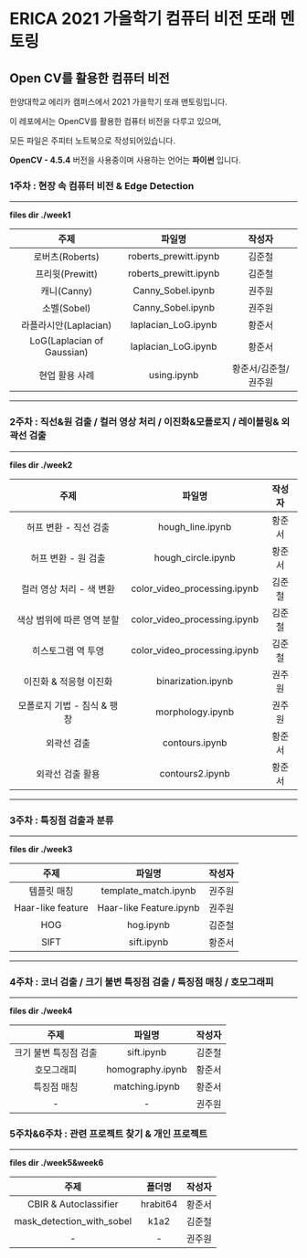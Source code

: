# ERICA 2021 가을학기 컴퓨터 비전 또래 멘토링



## Open CV를 활용한 컴퓨터 비전



한양대학교 에리카 캠퍼스에서 2021 가을학기 또래 맨토링입니다.



이 레포에서는 OpenCV를 활용한 컴퓨터 비전을 다루고 있으며,

모든 파일은 주피터 노트북으로 작성되어있습니다.



**OpenCV - 4.5.4** 버전을 사용중이며 사용하는 언어는 **파이썬** 입니다.



### 1주차 : 현장 속 컴퓨터 비전 & Edge Detection

------

**files dir ./week1**

|            주제            |        파일명         |        작성자        |
| :------------------------: | :-------------------: | :------------------: |
|      로버츠(Roberts)       | roberts_prewitt.ipynb |        김준철        |
|      프리윗(Prewitt)       | roberts_prewitt.ipynb |        김준철        |
|        캐니(Canny)         |   Canny_Sobel.ipynb   |        권주원        |
|        소벨(Sobel)         |   Canny_Sobel.ipynb   |        권주원        |
|   라플라시안(Laplacian)    |  laplacian_LoG.ipynb  |        황준서        |
| LoG(Laplacian of Gaussian) |  laplacian_LoG.ipynb  |        황준서        |
|       현업 활용 사례       |      using.ipynb      | 황준서/김준철/권주원 |



------



### 2주차 : 직선&원 검출 / 컬러 영상 처리 / 이진화&모폴로지 / 레이블링& 외곽선 검출

------

**files dir ./week2**

|            주제             |            파일명            | 작성자 |
| :-------------------------: | :--------------------------: | :----: |
|    허프 변환 - 직선 검출    |       hough_line.ipynb       | 황준서 |
|     허프 변환 - 원 검출     |      hough_circle.ipynb      | 황준서 |
|  컬러 영상 처리 - 색 변환   | color_video_processing.ipynb | 김준철 |
| 색상 범위에 따른 영역 분할  | color_video_processing.ipynb | 김준철 |
|     히스토그램 역 투영      | color_video_processing.ipynb | 김준철 |
|   이진화 & 적응형 이진화    |      binarization.ipynb      | 권주원 |
| 모폴로지 기법 - 침식 & 팽창 |       morphology.ipynb       | 권주원 |
|         외곽선 검출         |        contours.ipynb        | 황준서 |
|      외곽선 검출 활용       |       contours2.ipynb        | 황준서 |



------



### 3주차 : 특징점 검출과 분류

------

**files dir ./week3**

|       주제        |         파일명          | 작성자 |
| :---------------: | :---------------------: | :----: |
|    템플릿 매칭    |  template_match.ipynb   | 권주원 |
| Haar-like feature | Haar-like Feature.ipynb | 권주원 |
|        HOG        |        hog.ipynb        | 김준철 |
|       SIFT        |       sift.ipynb        | 황준서 |



------





### 4주차 : 코너 검출 / 크기 불변 특징점 검출 / 특징점 매칭 / 호모그래피

------

**files dir ./week4**

|         주제          |      파일명      | 작성자 |
| :-------------------: | :--------------: | :----: |
| 크기 불변 특징점 검출 |    sift.ipynb    | 김준철 |
|      호모그래피       | homography.ipynb | 황준서 |
|      특징점 매칭      |  matching.ipynb  | 황준서 |
|           -           |        -         | 권주원 |



### 5주차&6주차 : 관련 프로젝트 찾기 & 개인 프로젝트

------

**files dir ./week5&week6**

|           주제            |  폴더명  | 작성자 |
| :-----------------------: | :------: | :----: |
| CBIR &amp; Autoclassifier | hrabit64 | 황준서 |
| mask_detection_with_sobel |   k1a2   | 김준철 |
|             -             |    -     | 권주원 |

